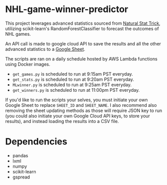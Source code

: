 # NHL-game-winner-predictor
This project leverages advanced statistics sourced from [Natural Stat Trick](https://www.naturalstattrick.com), utilizing scikit-learn's RandomForestClassifier to forecast the outcomes of NHL games.

An API call is made to google cloud API to save the results and all the other advanced statistics to a [Google Sheet](https://docs.google.com/spreadsheets/d/1RPnWiBpVTMGZOeH4-P1Z44eDeApi5YLXYUU9X3kAj4Y/edit?usp=sharing).

The scripts are ran on a daily schedule hosted by AWS Lambda functions using Docker images. 
- `get_games.py` is scheduled to run at 9:15am PST everyday.
- `get_stats.py` is scheduled to run at 9:20am PST everyday.
- `MLwinner.py` is scheduled to run at 9:25am PST everyday.
- `get_winners.py` is scheduled to run at 11:00pm PST everyday.

If you'd like to run the scripts your selves, you must initiate your own Google Sheet to replace `SHEET_ID` and `SHEET_NAME`.
I also recommend also removing the sheet updating methods as those will require JSON key to run (you could also initiate your own Google Cloud API keys, to store your results), and instead loading the results into a CSV file.

# Dependencies
- pandas
- lxml
- numpy
- scikit-learn
- gspread
